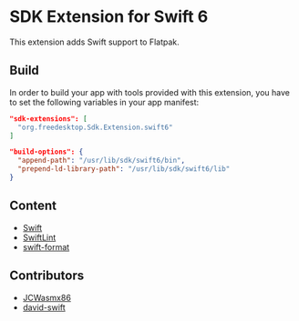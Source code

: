 # SDK Extension for Swift 6

This extension adds Swift support to Flatpak.

## Build

In order to build your app with tools provided with this extension, you have to set the following variables in your app manifest:
```json
"sdk-extensions": [
  "org.freedesktop.Sdk.Extension.swift6"
]
```
```json
"build-options": {
  "append-path": "/usr/lib/sdk/swift6/bin",
  "prepend-ld-library-path": "/usr/lib/sdk/swift6/lib"
}
```

## Content

- [Swift](https://swift.org)
- [SwiftLint](https://realm.github.io/SwiftLint/)
- [swift-format](https://github.com/apple/swift-format)

## Contributors

- [JCWasmx86](https://github.com/JCWasmx86/)
- [david-swift](https://github.com/david-swift/)
